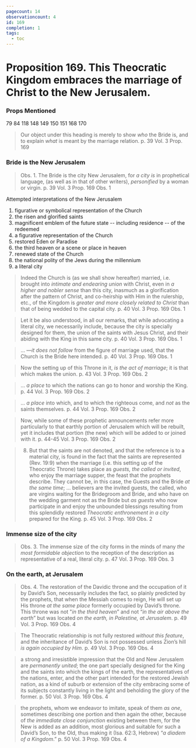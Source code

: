```yaml
---
pagecount: 14
observationcount: 4
id: 169
completion: 1
tags:
  - toc
---
```

# Proposition 169. This Theocratic Kingdom embraces the marriage of Christ to the New Jerusalem.

### Props Mentioned
79 84 118 148 149 150 151 168 170 

>Our object under this heading is merely to show *who* the Bride is, and to explain *what* is meant by the marriage relation.
>p. 39 Vol. 3 Prop. 169
### Bride is the New Jerusalem
>Obs. 1. The Bride is the city New Jerusalem, for *a city is* in prophetical language, (as well as in that of other writers), *personified* by a woman or virgin.
>p. 39 Vol. 3 Prop. 169 Obs. 1

Attempted interpretations of the New Jerusalem
1. figurative or symbolical representation of the Church
2. the risen and glorified saints
3. magnificent emblem of the future state -- including residence -- of the redeemed
4. a figurative representation of the Church
5. restored Eden or Paradise
6. the third heaven or a scene or place in heaven
7. renewed state of the Church
8. the national polity of the Jews during the millennium
9. a literal city

>Indeed the Church is (as we shall show hereafter) married, i.e. brought into *intimate and endearing union* with Christ, even in *a higher and nobler sense* than this city, inasmuch as a glorification after the pattern of Christ, and co-heirship with Him in the rulership, etc., of the Kingdom is *greater and more closely related to Christ* than that of being wedded to the capital city.
>p. 40 Vol. 3 Prop. 169 Obs. 1

>Let it be also understood, in all our remarks, that while advocating a literal city, we necessarily include, because the city is specially designed for them, the union of the saints with Jesus Christ, and their abiding with the King in this same city.
>p. 40 Vol. 3 Prop. 169 Obs. 1

>... —*it does not follow* from the figure of marriage used, that the Church is the Bride here intended.
>p. 40 Vol. 3 Prop. 169 Obs. 1

>Now the setting up of this Throne in it, *is the act of marriage*; it is that which makes the union.
>p. 43 Vol. 3 Prop. 169 Obs. 2

>... *a place* to which the nations can go to honor and worship the King.
>p. 44 Vol. 3 Prop. 169 Obs. 2

>... *a place* into which, and to which the righteous come, and *not* as the saints themselves.
>p. 44 Vol. 3 Prop. 169 Obs. 2

>Now, while some of these prophetic announcements refer more particularly to that earthly portion of Jerusalem which will be rebuilt, yet it includes that portion (the new) which will be added to or joined with it.
>p. 44-45 Vol. 3 Prop. 169 Obs. 2

>8. But that the saints are not denoted, and that the reference is to a material city, is found in the fact that the saints are represented (Rev. 19:9) when the marriage (i.e. this setting up of the Theocratic Throne) takes place as *guests, the called or invited*, who enjoy the marriage supper, the feast that the prophets describe. They cannot be, in this case, the Guests and the Bride *at the same time*; ... believers are the invited guests, the called, who are virgins waiting for the Bridegroom and Bride, and who have on the wedding garment not as the Bride but *as guests* who now participate in and enjoy the unbounded blessings resulting from this splendidly restored *Theocratic enthronement in a city* prepared for the King.
>p. 45 Vol. 3 Prop. 169 Obs. 2
### Immense size of the city
>Obs. 3. The immense size of the city forms in the minds of many *the most formidable objection* to the reception of the description as representative of a real, literal city.
>p. 47 Vol. 3 Prop. 169 Obs. 3
### On the earth, at Jerusalem
>Obs. 4. The restoration of the Davidic throne and the occupation of it by David’s Son, necessarily includes the fact, so plainly predicted by the prophets, that when the Messiah comes to reign, He will set up His throne *at the same place* formerly occupied by David’s throne. This throne was not "*in the third heaven*” and not “*in the air above the earth*” but was located *on the earth, in Palestine, at Jerusalem*.
>p. 49 Vol. 3 Prop. 169 Obs. 4

>The Theocratic relationship is not fully restored *without this feature*, and the inheritance of David’s Son is not possessed unless Zion’s hill *is again occupied by Him*.
>p. 49 Vol. 3 Prop. 169 Obs. 4

>a strong and irresistible impression that the Old and New Jerusalem are *permanently united*; the one part specially designed for the King and the saints into which the kings of the earth, the representatives of the nations, enter, and the other part intended for the restored Jewish nation, as a kind of suburb or extension of the city embracing some of its subjects constantly living in the light and beholding the glory of the former.
>p. 50 Vol. 3 Prop. 169 Obs. 4

>the prophets, whom we endeavor to imitate, speak of them *as one*, sometimes describing one portion and then again the other, because of *the immediate close conjunction* existing between them, for the New is added as an addition, most glorious and suitable for such a David’s Son, to the Old, thus making it (Isa. 62:3, Hebrew) “*a diadem of a Kingdom*.”
>p. 50 Vol. 3 Prop. 169 Obs. 4